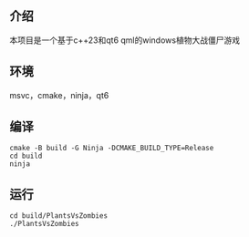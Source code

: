 ## 介绍

本项目是一个基于c++23和qt6 qml的windows植物大战僵尸游戏

## 环境

msvc，cmake，ninja，qt6

## 编译

```shell 
cmake -B build -G Ninja -DCMAKE_BUILD_TYPE=Release
cd build
ninja
```

## 运行

```shell
cd build/PlantsVsZombies
./PlantsVsZombies
```
